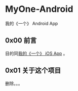 # MyOne-Android
我的《一个》 Android App

## 0x00 前言
目的同[我的《一个》 iOS App](https://github.com/ihappyhacking/MyOne-iOS) 。

## 0x01 关于这个项目
删除。。。